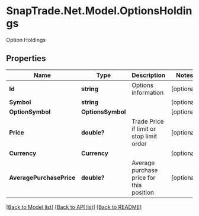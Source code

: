 # SnapTrade.Net.Model.OptionsHoldings
Option Holdings

## Properties

Name | Type | Description | Notes
------------ | ------------- | ------------- | -------------
**Id** | **string** | Options information | [optional] 
**Symbol** | **string** |  | [optional] 
**OptionSymbol** | **OptionsSymbol** |  | [optional] 
**Price** | **double?** | Trade Price if limit or stop limit order | [optional] 
**Currency** | **Currency** |  | [optional] 
**AveragePurchasePrice** | **double?** | Average purchase price for this position | [optional] 

[[Back to Model list]](../README.md#documentation-for-models) [[Back to API list]](../README.md#documentation-for-api-endpoints) [[Back to README]](../README.md)

